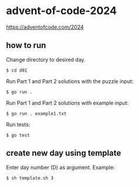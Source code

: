 # advent-of-code-2024

https://adventofcode.com/2024

## how to run

Change directory to desired day.

```
$ cd d01
```

Run Part 1 and Part 2 solutions with the puzzle input:

```
$ go run .
```

Run Part 1 and Part 2 solutions with example input:

```
$ go run . example1.txt
```

Run tests:

```
$ go test
```

## create new day using template

Enter day number (D) as argument. Example:

```
$ sh template.sh 3
```
